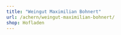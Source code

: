 ```yaml
---
title: "Weingut Maximilian Bohnert"
url: /achern/weingut-maximilian-bohnert/
shop: Hofladen
---
```

